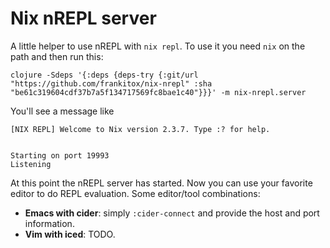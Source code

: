 # Nix nREPL server

A little helper to use nREPL with `nix repl`. To use it you need
`nix` on the path and then run this:

```
clojure -Sdeps '{:deps {deps-try {:git/url "https://github.com/frankitox/nix-nrepl" :sha "be61c319604cdf37b7a5f134717569fc8bae1c40"}}}' -m nix-nrepl.server
```

You'll see a message like

```
[NIX REPL] Welcome to Nix version 2.3.7. Type :? for help.


Starting on port 19993
Listening
```

At this point the nREPL server has started. Now you can use your
favorite editor to do REPL evaluation. Some editor/tool combinations:

- **Emacs with cider**: simply `:cider-connect` and provide the host
and port information.
- **Vim with iced**: TODO.
